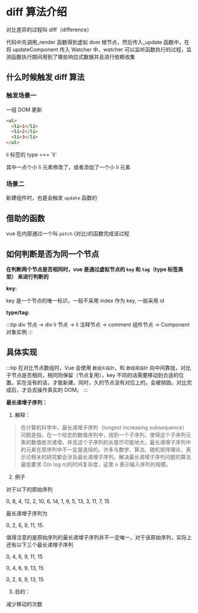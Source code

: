 # diff 算法介绍

对比差异的过程叫 diff（difference）

代码中先调用\_render 函数得到虚拟 dom 根节点，然后传入\_update 函数中，在将 updateComponent 传入 Watcher 中，watcher 可以监听函数执行的过程，监测函数执行期间用到了哪些响应式数据并且进行依赖收集

## 什么时候触发 diff 算法

### 触发场景一

一组 DOM 更新

```html
<ul>
  <li>1</li>
  <li>2</li>
  <li>3</li>
</ul>
```

li 标签的 type === 'li'

其中一点个小 li 元素修改了，或者添加了一个小 li 元素

### 场景二

新建组件时，也是会触发 `update` 函数的

## 借助的函数

vue 在内部通过一个叫 `patch` (对比)的函数完成该过程

## 如何判断是否为同一个节点

**在判断两个节点是否相同时，vue 是通过虚拟节点的 `key` 和 `tag`（type 标签类型） 来进行判断的**

**key:**

key 是一个节点的唯一标识，一般不采用 index 作为 key, 一般采用 id

**type/tag:**

:::tip
div 节点 -> div
li 节点 -> li
注释节点 -> comment
组件节点 -> Component 对象实例
:::

## 具体实现

:::tip
在对比节点数组时，Vue 会使用 `数组头指针`，和 `数组尾指针` 向中间靠拢，对比子节点是否相同，相同则保留（节点复用），key 不同的话需要移动到合适的位置。实在没有的话，才能新建。同时，久的节点没有对应上的，会被销毁。对比完成后，才会去操作真实的 DOM。
:::

**最长递增子序列：**

1. 解释：

> 在计算机科学中，最长递增子序列（longest increasing subsequence）问题是指，在一个给定的数值序列中，找到一个子序列，使得这个子序列元素的数值依次递增，并且这个子序列的长度尽可能地大。最长递增子序列中的元素在原序列中不一定是连续的。许多与数学、算法、随机矩阵理论、表示论相关的研究都会涉及最长递增子序列。解决最长递增子序列问题的算法最低要求 O(n log n)的时间复杂度，这里 n 表示输入序列的规模。

2. 例子

对于以下的原始序列

0, 8, 4, 12, 2, 10, 6, 14, 1, 9, 5, 13, 3, 11, 7, 15

最长递增子序列为

0, 2, 6, 9, 11, 15.

值得注意的是原始序列的最长递增子序列并不一定唯一，对于该原始序列，实际上还有以下三个最长递增子序列

0, 4, 6, 9, 11, 15

0, 4, 6, 9, 13, 15

0, 2, 6, 9, 13, 15

3. 目的：

减少移动的次数
